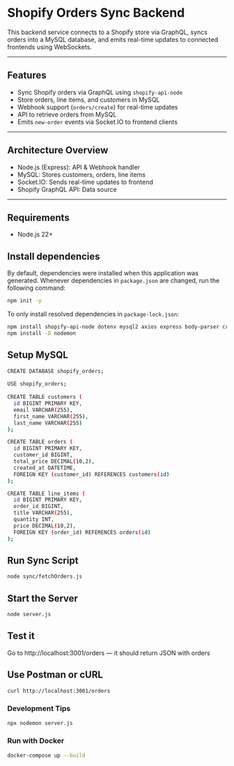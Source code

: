 # Shopify Orders Sync Backend

This backend service connects to a Shopify store via GraphQL, syncs orders into a MySQL database, and emits real-time updates to connected frontends using WebSockets.

---

## Features

- Sync Shopify orders via GraphQL using `shopify-api-node`
- Store orders, line items, and customers in MySQL
- Webhook support (`orders/create`) for real-time updates
- API to retrieve orders from MySQL
- Emits `new-order` events via Socket.IO to frontend clients

---

## Architecture Overview

- Node.js (Express): API & Webhook handler
- MySQL: Stores customers, orders, line items
- Socket.IO: Sends real-time updates to frontend
- Shopify GraphQL API: Data source

---
## Requirements

- Node.js 22+   


## Install dependencies

By default, dependencies were installed when this application was generated.
Whenever dependencies in `package.json` are changed, run the following command:

```sh
npm init -y
```

To only install resolved dependencies in `package-lock.json`:

```sh
npm install shopify-api-node dotenv mysql2 axios express body-parser crypto
npm install -D nodemon
```

## Setup MySQL

```sh
CREATE DATABASE shopify_orders;
 
USE shopify_orders;
 
CREATE TABLE customers (
  id BIGINT PRIMARY KEY,
  email VARCHAR(255),
  first_name VARCHAR(255),
  last_name VARCHAR(255)
);

CREATE TABLE orders (
  id BIGINT PRIMARY KEY,
  customer_id BIGINT,
  total_price DECIMAL(10,2),
  created_at DATETIME,
  FOREIGN KEY (customer_id) REFERENCES customers(id)
);

CREATE TABLE line_items (
  id BIGINT PRIMARY KEY,
  order_id BIGINT,
  title VARCHAR(255),
  quantity INT,
  price DECIMAL(10,2),
  FOREIGN KEY (order_id) REFERENCES orders(id)
);

```
## Run Sync Script 
```sh
node sync/fetchOrders.js
```

## Start the Server

```sh
node server.js
```
## Test it
Go to http://localhost:3001/orders — it should return JSON with orders

## Use Postman or cURL
```sh
curl http://localhost:3001/orders
```

### Development Tips
```sh
npx nodemon server.js
```

### Run with Docker
```sh
docker-compose up --build
```